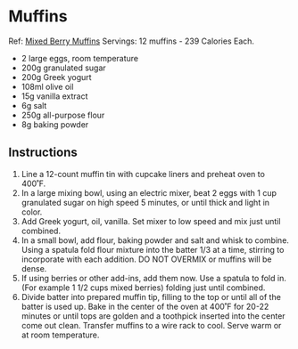 # Muffins
Ref: [Mixed Berry Muffins](https://natashaskitchen.com/mixed-berry-muffins/)
Servings: 12 muffins - 239 Calories Each.

* 2 large eggs, room temperature
* 200g granulated sugar
* 200g Greek yogurt
* 108ml olive oil
* 15g vanilla extract
* 6g salt
* 250g all-purpose flour
* 8g baking powder


## Instructions

1. Line a 12-count muffin tin with cupcake liners and preheat oven to 400˚F.
2. In a large mixing bowl, using an electric mixer, beat 2 eggs with 1 cup granulated sugar on high speed 5 minutes, or until thick and light in color.
3. Add Greek yogurt, oil, vanilla. Set mixer to low speed and mix just until combined.
4. In a small bowl, add flour, baking powder and salt and whisk to combine. Using a spatula fold flour mixture into the batter 1/3 at a time, stirring to incorporate with each addition. DO NOT OVERMIX or muffins will be dense.
5. If using berries or other add-ins, add them now. Use a spatula to fold in. (For example 1 1/2 cups mixed berries) folding just until combined.
6. Divide batter into prepared muffin tip, filling to the top or until all of the batter is used up. Bake in the center of the oven at 400˚F for 20-22 minutes or until tops are golden and a toothpick inserted into the center come out clean. Transfer muffins to a wire rack to cool. Serve warm or at room temperature.
